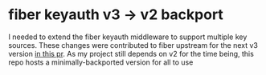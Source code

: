 
# fiber keyauth v3 -> v2 backport

I needed to extend the fiber keyauth middleware to support multiple key sources. These changes were contributed to fiber upstream for the next v3 version [in this pr](https://github.com/gofiber/fiber/pull/3028). As my project still depends on v2 for the time being, this repo hosts a minimally-backported version for all to use